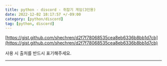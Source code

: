 ```yaml
---
title: python - discord - 쥐잡기 게임(3인용)
date: 2022-12-02 18:17:57 +/-09:00
category: [python/discord]
tag: [python, discord]
---
```


[https://gist.github.com/shechren/d2f7f78068535cea8eb6336b8bb1d7cb](https://gist.github.com/shechren/d2f7f78068535cea8eb6336b8bb1d7cb)

사용 시 출처를 반드시 표기해주세요.

---